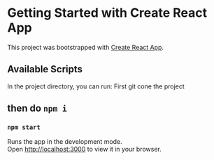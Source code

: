 # Getting Started with Create React App

This project was bootstrapped with [Create React App](https://github.com/facebook/create-react-app).

## Available Scripts

In the project directory, you can run:
First git cone the project 
## then do `npm i`

### `npm start`

Runs the app in the development mode.\
Open [http://localhost:3000](http://localhost:3000) to view it in your browser.



